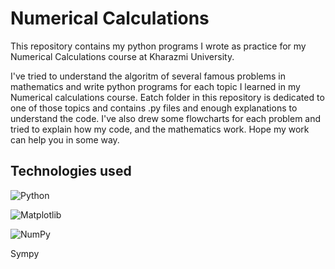 
# Numerical Calculations
This repository contains my python programs I wrote as practice for my Numerical Calculations course at Kharazmi University. 

I've tried to understand the algoritm of several famous problems in mathematics and write python programs for each topic I learned in my Numerical calculations course. Eatch folder in this repository is dedicated to one of those topics and contains .py files and enough explanations to understand the code. I've also drew some flowcharts for each problem and tried to explain how my code, and the mathematics work. Hope my work can help you in some way.


## Technologies used  
![Python](https://img.shields.io/badge/python-3670A0?style=for-the-badge&logo=python&logoColor=ffdd54)

![Matplotlib](https://img.shields.io/badge/Matplotlib-%23ffffff.svg?style=for-the-badge&logo=Matplotlib&logoColor=black)

![NumPy](https://img.shields.io/badge/numpy-%23013243.svg?style=for-the-badge&logo=numpy&logoColor=white)

 Sympy
